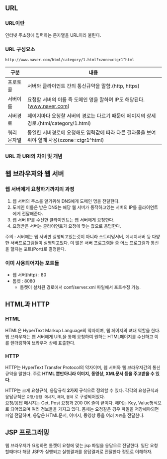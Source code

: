 ## URL
### URL이란
인터넷 주소창에 입력하는 문자열을 URL이라 불린다.
### URL 구성요소
~~~
http://www.naver.com/html/category/1.html?xzone=ctgr1^html
~~~
|구분|내용|
|---|---|
|프로토콜|서버와 클라이언트 간의 통신규약을 말함.(http, https)|
|서버이름|요청할 서버의 이름 즉 도메인 명을 말하며 IP도 해당된다.(www.naver.com)|
|서버경로|페이지마다 요청할 서버의 경로는 다르기 때문에 페이지의 상세경로.(html/category/1.html)|
|쿼리 문자열|동일한 서버경로에 요청해도 입력값에 따라 다른 결과물을 보여줘야 할때 사용(xzone=ctgr1^html)|
### URL 과 URI의 차이 및 개념

## 웹 브라우저와 웹 서버
### 웹 서버에게 요청하기까지의 과정
1. 웹 서버의 주소를 알기위해 DNS에게 도메인 명을 전달한다.
2. 도메인 이름은 받은 DNS는 해당 웹 서버가 동작하고있는 서버의 IP를 클라이언트에게 전달해준다.
3. 웹 서버 IP를 수신한 클라이언트는 웹 서버에게 요청한다.
4. 요청받은 서버는 클라이언트가 요청에 맞는 값으로 응답한다.

주의 : 서버에는 웹 서버만 실행되고있는것이 아니라 스트리밍서버, 메시지서버 등 다양한 서버프로그램들이 실행되고있다.
이 많은 서버 프로그램들 중 어느 프로그램과 통신을 할지는 포트(Port)로 결정한다.

### 이미 사용되어지는 포트들
- 웹 서버(http) : 80
- 톰켓 : 8080
   - 톰켓이 설치된 경로에서 conf/server.xml 파일에서 포트수정 가능.

## HTML과 HTTP
### HTML
HTML은 HyperText Markup Language의 약자이며, 웹 페이지의 뼈대 역할을 한다.
웹 브라우저는 웹 서버에게 URL을 통해 요청하여 원하는 HTML페이지를 수신하고 이를 렌더링하여 브라우저 상에 표출한다.

### HTTP
HTTP는 HyperText Transfer Protocol의 약자이며, 웹 서버와 웹 브라우저간의 통신규약을 말한다.
주로 **HTML 뿐만아니라 이미지, 동영상, XML문서 등을 주고받을 수 있다**.<br>

HTTP는 크게 요청규칙, 응답규칙 **2가지** 규칙으로 정의할 수 있다. 
각각의 요청규칙과 응답규칙은 `요청/응답 메시지`, `헤더`, `몸체` 로 구성되어있다.<br>
요청/응답 메시지는 Get, Post 요청과 200 OK 줄이 끝이다. 헤더는 Key, Value형식으로 되어있으며 여러 정보들을 가지고 있다.
몸체는 요청같은 경우 파일을 저장해야되면 파일 전달하며, 응답은 HTML문서, 이미지, 동영상 등을 여러 `자원`을 전달한다.

## JSP 프로그래밍
웹 브라우저가 요청하면 톰켓이 요청에 맞는 jsp 파일을 응답으로 전달한다.
일단 요청할때마다 해당 JSP가 실행되고 실행결과를 응답결과로 전달한다 정도로 이해하자.

